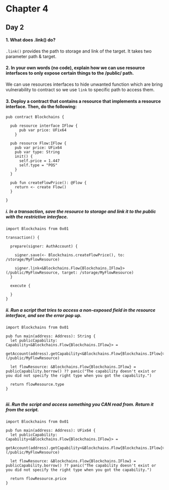 # Chapter 4

## Day 2

#### 1. What does .link() do?

`.link()` provides the path to storage and link of the target.
It takes two parameter path & target.

#### 2. In your own words (no code), explain how we can use resource interfaces to only expose certain things to the /public/ path.

We can use resources interfaces to hide unwanted function which are bring vulnerability to contract so we use `link` to specific path to access them.

#### 3. Deploy a contract that contains a resource that implements a resource interface. Then, do the following:

```cadence
pub contract Blockchains {

  pub resource interface IFlow {
      pub var price: UFix64
    }

  pub resource Flow:IFlow {
    pub var price: UFix64
    pub var type: String
    init() {
      self.price = 1.447
      self.type = "POS"
    }
  }

  pub fun createFlowPrice(): @Flow {
    return <- create Flow()
  }

}
```

##### i. In a transaction, save the resource to storage and link it to the public with the restrictive interface.

```cadence
import Blockchains from 0x01

transaction() {

  prepare(signer: AuthAccount) {

    signer.save(<- Blockchains.createFlowPrice(), to: /storage/MyFlowResource)

    signer.link<&Blockchains.Flow{Blockchains.IFlow}>(/public/MyFlowResource, target: /storage/MyFlowResource)
  }

  execute {

  }
}

```

##### ii. Run a script that tries to access a non-exposed field in the resource interface, and see the error pop up.

```cadence
import Blockchains from 0x01

pub fun main(address: Address): String {
  let publicCapability: Capability<&Blockchains.Flow{Blockchains.IFlow}> =
    getAccount(address).getCapability<&Blockchains.Flow{Blockchains.IFlow}>(/public/MyFlowResource)

  let flowResource: &Blockchains.Flow{Blockchains.IFlow} = publicCapability.borrow() ?? panic("The capability doesn't exist or you did not specify the right type when you got the capability.")

  return flowResource.type
}


```

##### iii. Run the script and access something you CAN read from. Return it from the script.

```cadence
import Blockchains from 0x01

pub fun main(address: Address): UFix64 {
  let publicCapability: Capability<&Blockchains.Flow{Blockchains.IFlow}> =
    getAccount(address).getCapability<&Blockchains.Flow{Blockchains.IFlow}>(/public/MyFlowResource)

  let flowResource: &Blockchains.Flow{Blockchains.IFlow} = publicCapability.borrow() ?? panic("The capability doesn't exist or you did not specify the right type when you got the capability.")

  return flowResource.price
}


```
